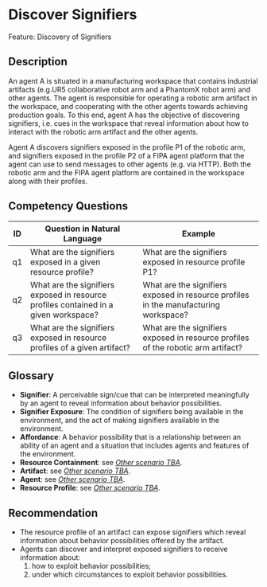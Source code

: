 # Discover Signifiers

Feature: Discovery of Signifiers


## Description
An agent A is situated in a manufacturing workspace that contains industrial artifacts (e.g.UR5 collaborative robot arm and a PhantomX robot arm) and other agents. The agent is responsible for operating a robotic arm artifact in the workspace, and cooperating with the other agents towards achieving production goals. To this end, agent A has the objective of discovering signifiers, i.e. cues in the workspace that reveal information about how to interact with the robotic arm artifact and the other agents.

Agent A discovers signifiers exposed in the profile P1 of the robotic arm, and signifiers exposed in the profile P2 of a FIPA agent platform that the agent can use to send messages to other agents (e.g. via HTTP).  Both the robotic arm and the FIPA agent platform are contained in the workspace along with their profiles.

## Competency Questions

| ID | Question in Natural Language | Example                                                                              |
|----|------------------------------|--------------------------------------------------------------------------------------|
| q1 | What are the signifiers exposed in a given resource profile?                          | What are the signifiers exposed in resource profile P1?                              |
| q2 | What are the signifiers exposed in resource profiles contained in a given workspace?  | What are the signifiers exposed in resource profiles in the manufacturing workspace? |
| q3 | What are the signifiers exposed in resource profiles of a given artifact?             | What are the signifiers exposed in resource profiles of the robotic arm artifact?    |

## Glossary
- **Signifier**: A perceivable sign/cue that can be interpreted meaningfully by an agent to reveal information about behavior possibilities.
- **Signifier Exposure**: The condition of signifiers being available in the environment, and the act of making signifiers available in the environment.
- **Affordance**: A behavior possibility that is a relationship between an ability of an agent and a situation that includes agents and features of the environment.
- **Resource Containment**: see [_Other scenario TBA_]().
- **Artifact**: see [_Other scenario TBA_]().
- **Agent**: see [_Other scenario TBA_]().
- **Resource Profile**: see [_Other scenario TBA_]().

## Recommendation 
- The resource profile of an artifact can expose signifiers which reveal information about behavior possibilities offered by the artifact.
- Agents can discover and interpret exposed signifiers to receive information about:
   1. how to exploit behavior possibilities;
   2. under which circumstances to exploit behavior possibilities.
